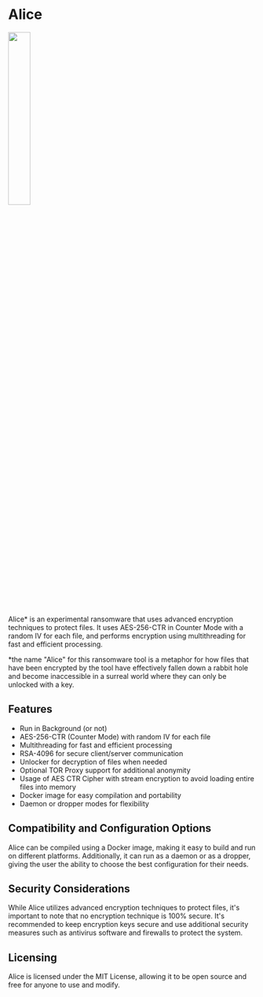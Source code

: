<h1>Alice</h1>
<img src="https://user-images.githubusercontent.com/75210504/232134043-69b74b61-2f66-4cfd-920a-4372e0eeb7bc.png" width="30%">
<p>Alice* is an experimental ransomware that uses advanced encryption techniques to protect files. It uses AES-256-CTR in Counter Mode with a random IV for each file, and performs encryption using multithreading for fast and efficient processing.</p>
<p>*the name "Alice" for this ransomware tool is a metaphor for how files that have been encrypted by the tool have effectively fallen down a rabbit hole and become inaccessible in a surreal world where they can only be unlocked with a key.</p>
<h2>Features</h2>
<ul>
    <li>Run in Background (or not)</li>
    <li>AES-256-CTR (Counter Mode) with random IV for each file</li>
    <li>Multithreading for fast and efficient processing</li>
    <li>RSA-4096 for secure client/server communication</li>
    <li>Unlocker for decryption of files when needed</li>
    <li>Optional TOR Proxy support for additional anonymity</li>
    <li>Usage of AES CTR Cipher with stream encryption to avoid loading entire files into memory</li>
    <li>Docker image for easy compilation and portability</li>
    <li>Daemon or dropper modes for flexibility</li>
</ul>
<h2>Compatibility and Configuration Options</h2>
<p>Alice can be compiled using a Docker image, making it easy to build and run on different platforms. Additionally, it can run as a daemon or as a dropper, giving the user the ability to choose the best configuration for their needs.</p>
<h2>Security Considerations</h2>
<p>While Alice utilizes advanced encryption techniques to protect files, it's important to note that no encryption technique is 100% secure. It's recommended to keep encryption keys secure and use additional security measures such as antivirus software and firewalls to protect the system.</p>
<h2>Licensing</h2>
<p>Alice is licensed under the MIT License, allowing it to be open source and free for anyone to use and modify.</p> 
